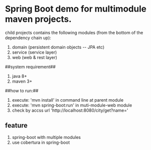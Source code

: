 Spring Boot demo for multimodule maven projects.
=====

child projects contains the following modules (from the bottom of the dependency chain up):

1. domain (persistent domain objects -- JPA etc)
2. service (service layer)
3. web (web & rest layer)

##system requirement##

1. java 8+
2. maven 3+

##how to run:##

1. execute: 'mvn install' in command line at parent module
2. execute: 'mvn spring-boot:run' in muti-module-web module
3. check by accss url 'http://localhost:8080/city/get?name='

## feature ##

1. spring-boot with multiple modules
2. use cobertura in spring-boot